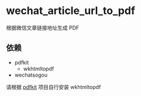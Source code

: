 # wechat_article_url_to_pdf
根据微信文章链接地址生成 PDF

## 依赖
- pdfkit
  - wkhtmltopdf
- wechatsogou

请根据 [pdfkit](https://github.com/JazzCore/python-pdfkit) 项目自行安装 wkhtmltopdf
